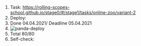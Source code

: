 
1. Task: https://rolling-scopes-school.github.io/stage0/#/stage1/tasks/online-zoo/variant-2
2. Deploy: 
3. Done 04.04.2021/ Deadline 05.04.2021
4. ![panda-deploy](https://user-images.githubusercontent.com/61329467/113607218-a33af700-9651-11eb-8a7a-bba61c00032c.png)
5. Total 80/80
6. Self-check:
